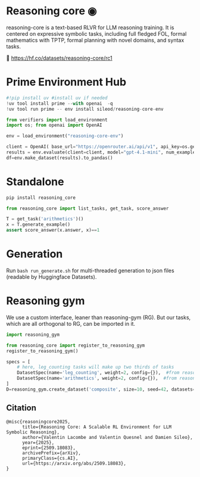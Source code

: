 # Reasoning core ◉


reasoning-core is a text-based RLVR for LLM reasoning training.
It is centered on expressive symbolic tasks, including full fledged FOL, formal mathematics with TPTP, formal planning with novel domains, and syntax tasks.

🤗 https://hf.co/datasets/reasoning-core/rc1

# Prime Environment Hub
```python
#!pip install uv #install uv if needed
!uv tool install prime --with openai  -q
!uv tool run prime -- env install sileod/reasoning-core-env

from verifiers import load_environment
import os; from openai import OpenAI

env = load_environment("reasoning-core-env")

client = OpenAI( base_url="https://openrouter.ai/api/v1", api_key=os.getenv("OPENROUTER_API_KEY")) #🔑
results = env.evaluate(client=client, model="gpt-4.1-mini", num_examples=20, rollouts_per_example=1)
df=env.make_dataset(results).to_pandas()
```

# Standalone
```python
pip install reasoning_core

from reasoning_core import list_tasks, get_task, score_answer

T = get_task('arithmetics')()
x = T.generate_example()
assert score_answer(x.answer, x)==1
```

# Generation
Run `bash run_generate.sh` for multi-threaded generation to json files (readable by Huggingface Datasets).


# Reasoning gym

We use a custom interface, leaner than reasoning-gym (RG). But our tasks, which are all orthogonal to RG, can be imported in it.

```python
import reasoning_gym

from reasoning_core import register_to_reasoning_gym
register_to_reasoning_gym()

specs = [
    # here, leg_counting tasks will make up two thirds of tasks
    DatasetSpec(name='leg_counting', weight=2, config={}),  #from reasoning_gym 🏋
    DatasetSpec(name='arithmetics', weight=2, config={}),  #from reasoning_core ◉
]
D=reasoning_gym.create_dataset('composite', size=10, seed=42, datasets=specs)

```

## Citation
```
@misc{reasoningcore2025,
      title={Reasoning Core: A Scalable RL Environment for LLM Symbolic Reasoning}, 
      author={Valentin Lacombe and Valentin Quesnel and Damien Sileo},
      year={2025},
      eprint={2509.18083},
      archivePrefix={arXiv},
      primaryClass={cs.AI},
      url={https://arxiv.org/abs/2509.18083}, 
}
```
